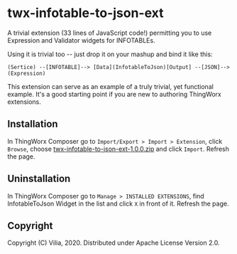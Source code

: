 # twx-infotable-to-json-ext

A trivial extension (33 lines of JavaScript code!) permitting you to use Expression
and Validator widgets for INFOTABLEs.

Using it is trivial too -- just drop it on your mashup and bind it like this:

`(Sertice) --[INFOTABLE]--> [Data](InfotableToJson)[Output] --[JSON]--> (Expression)`

This extension can serve as an example of a truly trivial, yet functional example.
It's a good starting point if you are new to authoring ThingWorx extensions.
  
## Installation

In ThingWorx Composer go to `Import/Export > Import > Extension`, click `Browse`, choose 
[twx-infotable-to-json-ext-1.0.0.zip](https://github.com/vilia-fr/twx-infotable-to-json-ext/raw/master/twx-infotable-to-json-ext-1.0.0.zip) and click `Import`. Refresh the page.

## Uninstallation

In ThingWorx Composer go to `Manage > INSTALLED EXTENSIONS`, find InfotableToJson Widget
in the list and click `X` in front of it. Refresh the page.

## Copyright

Copyright (C) Vilia, 2020. Distributed under Apache License Version 2.0.